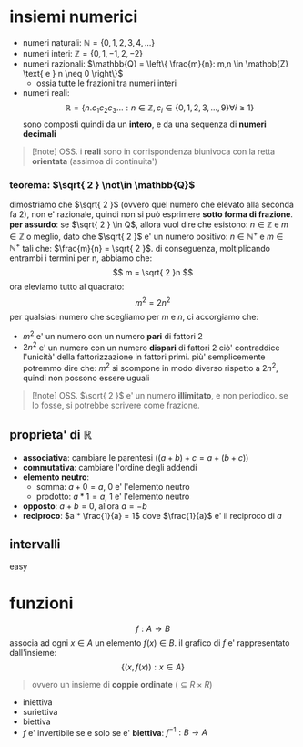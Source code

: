 
# insiemi numerici
* numeri naturali: $\mathbb{N} = \{ 0,1,2,3,4,\dots \}$
* numeri interi: $\mathbb{Z} = \{0,1,-1,2,-2\}$
* numeri razionali: $\mathbb{Q} = \left\{  \frac{m}{n}: m,n \in \mathbb{Z} \text{ e } n \neq 0  \right\}$
	* ossia tutte le frazioni tra numeri interi
* numeri reali: 
$$
\mathbb R = \{ n.c_{1}c_{2}c_{3}\dots: n \in \mathbb Z, c_{i} \in \{ 0,1,2,3,\dots,9 \} \forall i\geq 1 \}
$$
sono composti quindi da un **intero**, e da una sequenza di **numeri decimali**

>[!note] OSS. 
>i **reali** sono in corrispondenza biunivoca con la retta **orientata** (assimoa di continuita')

### teorema: $\sqrt{ 2 } \not\in \mathbb{Q}$
dimostriamo che $\sqrt{ 2 }$ (ovvero quel numero che elevato alla seconda fa 2), non e' razionale, quindi non si può esprimere **sotto forma di frazione**.
**per assurdo**: se $\sqrt{ 2 } \in Q$, allora vuol dire che esistono: $n \in \mathbb{Z} \text{ e } m \in \mathbb{Z}$ o meglio, dato che $\sqrt{ 2 }$ e' un numero positivo: $n \in \mathbb N^+ \text{ e } m \in \mathbb N^+$ tali che: $\frac{m}{n} = \sqrt{ 2 }$.
di conseguenza, moltiplicando entrambi i termini per n, abbiamo che: 
$$
m = \sqrt{ 2 }n
$$
ora eleviamo tutto al quadrato:
$$
m^2 = 2n^2
$$
per qualsiasi numero che scegliamo per $m \text{ e } n$, ci accorgiamo che:
* $m^2$ e' un numero con un numero **pari** di fattori 2
* $2n^2$ e' un numero con un numero **dispari** di fattori 2
ciò' contraddice l'unicità' della fattorizzazione in fattori primi.
più' semplicemente potremmo dire che: $m^2$ si scompone in modo diverso rispetto a $2n^2$, quindi non possono essere uguali

>[!note] OSS.
>$\sqrt{ 2 }$ e' un numero **illimitato**, e non periodico. se lo fosse, si potrebbe scrivere come frazione.

## proprieta' di $\mathbb R$
* **associativa**: cambiare le parentesi ($(a+b)+c = a+(b+c)$)
* **commutativa**: cambiare l'ordine degli addendi
* **elemento neutro**: 
	* somma: $a+0 = a$, $0$ e' l'elemento neutro
	* prodotto: $a * 1 = a$, $1$ e' l'elemento neutro
* **opposto**: $a+b=0$, allora $a = -b$
* **reciproco**: $a * \frac{1}{a} = 1$ dove $\frac{1}{a}$ e' il reciproco di $a$

## intervalli
easy

# funzioni
$$
f: A\to B
$$
associa ad ogni $x \in A$ un elemento $f(x) \in B$.
il grafico di $f$ e' rappresentato dall'insieme: $$
\{ (x,f(x)): x \in A \}
$$
> ovvero un insieme di **coppie ordinate** ($\subseteq R \times R$)

* iniettiva
* suriettiva
* biettiva
* $f$ e' invertibile se e solo se e' **biettiva**: $f^{-1}: B \to A$
